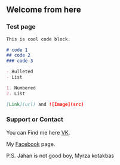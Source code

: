 ## Welcome from here

### Test page

```markdown
This is cool code block.

# code 1
## code 2
### code 3

- Bulleted
- List

1. Numbered
2. List

[Link](url) and ![Image](src)
```
### Support or Contact

You can Find me here [VK](https://vk.com/kabykenov_dias).

My [Facebook](https://www.facebook.com/kabykenov.dias) page.

P.S. Jahan is not good boy, Myrza kotakbas
